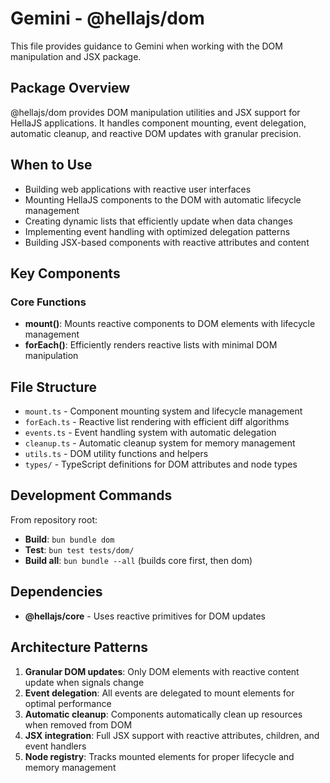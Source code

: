 # Gemini - @hellajs/dom

This file provides guidance to Gemini when working with the DOM manipulation and JSX package.

## Package Overview

@hellajs/dom provides DOM manipulation utilities and JSX support for HellaJS applications. It handles component mounting, event delegation, automatic cleanup, and reactive DOM updates with granular precision.

## When to Use

- Building web applications with reactive user interfaces
- Mounting HellaJS components to the DOM with automatic lifecycle management
- Creating dynamic lists that efficiently update when data changes
- Implementing event handling with optimized delegation patterns
- Building JSX-based components with reactive attributes and content

## Key Components

### Core Functions
- **mount()**: Mounts reactive components to DOM elements with lifecycle management
- **forEach()**: Efficiently renders reactive lists with minimal DOM manipulation

## File Structure

- `mount.ts` - Component mounting system and lifecycle management
- `forEach.ts` - Reactive list rendering with efficient diff algorithms
- `events.ts` - Event handling system with automatic delegation
- `cleanup.ts` - Automatic cleanup system for memory management
- `utils.ts` - DOM utility functions and helpers
- `types/` - TypeScript definitions for DOM attributes and node types

## Development Commands

From repository root:
- **Build**: `bun bundle dom`
- **Test**: `bun test tests/dom/`
- **Build all**: `bun bundle --all` (builds core first, then dom)

## Dependencies

- **@hellajs/core** - Uses reactive primitives for DOM updates

## Architecture Patterns

1. **Granular DOM updates**: Only DOM elements with reactive content update when signals change
2. **Event delegation**: All events are delegated to mount elements for optimal performance
3. **Automatic cleanup**: Components automatically clean up resources when removed from DOM
4. **JSX integration**: Full JSX support with reactive attributes, children, and event handlers
5. **Node registry**: Tracks mounted elements for proper lifecycle and memory management